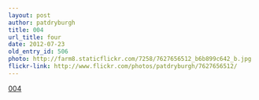 ```yaml
---
layout: post
author: patdryburgh
title: 004
url_title: four
date: 2012-07-23
old_entry_id: 506
photo: http://farm8.staticflickr.com/7258/7627656512_b6b899c642_b.jpg
flickr-link: http://www.flickr.com/photos/patdryburgh/7627656512/
---
```


[004](http://www.flickr.com/photos/patdryburgh/7627656512/)